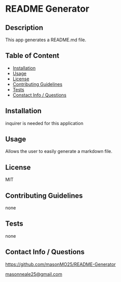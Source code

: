# README Generator

## Description
This app generates a README.md file.
  
## Table of Content

+ [Installation](#installation)
+ [Usage](#usage)
+ [License](#license)
+ [Contributing Guidelines](#contributing)
+ [Tests](#tests)
+ [Constact Info / Questions](#questions)
  
##  Installation 
inquirer is needed for this application
  
## Usage
Allows the user to easily generate a markdown file.
  
## License
MIT
  
## Contributing Guidelines
none
  
## Tests
none
  
## Contact Info / Questions
https://github.com/masonMO25/README-Generator

masonneale25@gmail.com
  

